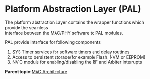 # Platform Abstraction Layer \(PAL\)

The platform abstraction Layer contains the wrapper functions which provide the seamless<br /> interface between the MAC/PHY software to PAL modules.

PAL provide interface for following components

1.  SYS Timer services for software timers and delay routines
2.  Access to persistent storage\(for example Flash, NVM or EEPROM\)
3.  NVIC module for enabling/disabling the RF and Arbiter interrupts

**Parent topic:**[MAC Architecture](GUID-56A791F2-A330-4D59-82FC-D9C6AFFBEC07.md)

